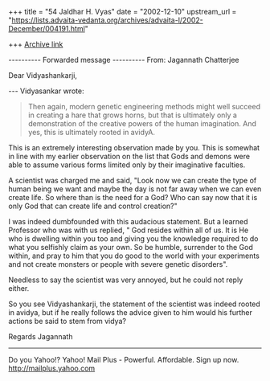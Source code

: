 +++
title = "54 Jaldhar H. Vyas"
date = "2002-12-10"
upstream_url = "https://lists.advaita-vedanta.org/archives/advaita-l/2002-December/004191.html"

+++
[Archive link](https://lists.advaita-vedanta.org/archives/advaita-l/2002-December/004191.html)

---------- Forwarded message ----------
From: Jagannath Chatterjee <jagchat01 at yahoo.com>

Dear Vidyashankarji,

--- Vidyasankar <vsundaresan at HOTMAIL.COM> wrote:

> Then again, modern genetic engineering methods might
> well succeed in
> creating a hare that grows horns, but that is
> ultimately only a
> demonstration of the creative powers of the human
> imagination. And yes, this
> is ultimately rooted in avidyA.

This is an extremely interesting observation made by
you. This is somewhat in line with my earlier
observation on the list that Gods and demons were able
to assume various forms limited only by their
imaginative faculties.

A scientist was charged me and said, "Look now we can
create the type of human being we want and maybe the
day is not far away when we can even create life. So
where than is the need for a God? Who can say now that
it is only God that can create life and control
creation?"

I was indeed dumbfounded with this audacious
statement. But a learned Professor who was with us
replied, " God resides within all of us. It is He who
is dwelling within you too and giving you the
knowledge required to do what you selfishly claim as
your own. So be humble, surrender to the God within,
and pray to him that you do good to the world with
your experiments and not create monsters or people
with severe genetic disorders".

Needless to say the scientist was very annoyed, but he
could not reply either.

So you see Vidyashankarji, the statement of the
scientist was indeed rooted in avidya, but if he
really follows the advice given to him would his
further actions be said to stem from vidya?


Regards
Jagannath


__________________________________________________
Do you Yahoo!?
Yahoo! Mail Plus - Powerful. Affordable. Sign up now.
http://mailplus.yahoo.com

